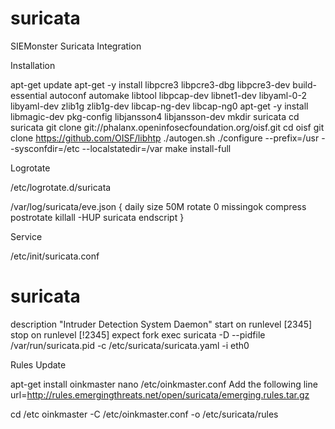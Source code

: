 # suricata

SIEMonster Suricata Integration

Installation

apt-get update
apt-get -y install libpcre3 libpcre3-dbg libpcre3-dev build-essential autoconf automake libtool libpcap-dev libnet1-dev libyaml-0-2 libyaml-dev zlib1g zlib1g-dev libcap-ng-dev libcap-ng0
apt-get -y install libmagic-dev pkg-config libjansson4 libjansson-dev
mkdir suricata
cd suricata
git clone git://phalanx.openinfosecfoundation.org/oisf.git
cd oisf
git clone https://github.com/OISF/libhtp
./autogen.sh
./configure --prefix=/usr --sysconfdir=/etc --localstatedir=/var
make install-full

Logrotate

/etc/logrotate.d/suricata

/var/log/suricata/eve.json {
        daily
        size 50M
        rotate 0
        missingok
        compress
        postrotate
                killall -HUP suricata
        endscript
}

Service

/etc/init/suricata.conf

# suricata
description "Intruder Detection System Daemon"
start on runlevel [2345]
stop on runlevel [!2345]
expect fork
exec suricata -D --pidfile /var/run/suricata.pid -c /etc/suricata/suricata.yaml -i eth0

Rules Update

apt-get install oinkmaster
nano /etc/oinkmaster.conf
Add the following line
url=http://rules.emergingthreats.net/open/suricata/emerging.rules.tar.gz

cd /etc
oinkmaster -C /etc/oinkmaster.conf -o /etc/suricata/rules


